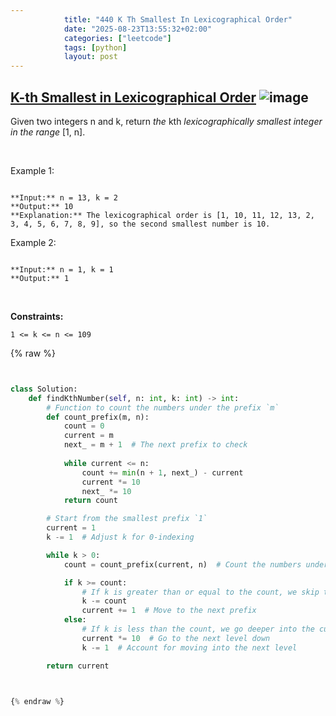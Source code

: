 ```yaml
---
            title: "440 K Th Smallest In Lexicographical Order"
            date: "2025-08-23T13:55:32+02:00"
            categories: ["leetcode"]
            tags: [python]
            layout: post
---
```

            
## [K-th Smallest in Lexicographical Order](https://leetcode.com/problems/k-th-smallest-in-lexicographical-order) ![image](https://img.shields.io/badge/Difficulty-Hard-red)

Given two integers n and k, return *the* kth *lexicographically smallest integer in the range* [1, n].

 

Example 1:

```

**Input:** n = 13, k = 2
**Output:** 10
**Explanation:** The lexicographical order is [1, 10, 11, 12, 13, 2, 3, 4, 5, 6, 7, 8, 9], so the second smallest number is 10.

```

Example 2:

```

**Input:** n = 1, k = 1
**Output:** 1

```

 

**Constraints:**

	1 <= k <= n <= 109

{% raw %}


```python


class Solution:
    def findKthNumber(self, n: int, k: int) -> int:
        # Function to count the numbers under the prefix `m`
        def count_prefix(m, n):
            count = 0
            current = m
            next_ = m + 1  # The next prefix to check
            
            while current <= n:
                count += min(n + 1, next_) - current
                current *= 10
                next_ *= 10
            return count

        # Start from the smallest prefix `1`
        current = 1
        k -= 1  # Adjust k for 0-indexing

        while k > 0:
            count = count_prefix(current, n)  # Count the numbers under `current` prefix

            if k >= count:
                # If k is greater than or equal to the count, we skip this prefix
                k -= count
                current += 1  # Move to the next prefix
            else:
                # If k is less than the count, we go deeper into the current prefix
                current *= 10  # Go to the next level down
                k -= 1  # Account for moving into the next level

        return current



{% endraw %}
```
